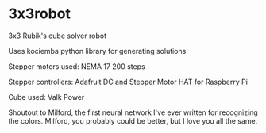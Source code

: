 # 3x3robot
3x3 Rubik's cube solver robot

Uses kociemba python library for generating solutions

Stepper motors used: NEMA 17 200 steps

Stepper controllers: Adafruit DC and Stepper Motor HAT for Raspberry Pi

Cube used: Valk Power

Shoutout to Milford, the first neural network I've ever written for recognizing the colors. Milford, you probably could be better, but I love you all the same.